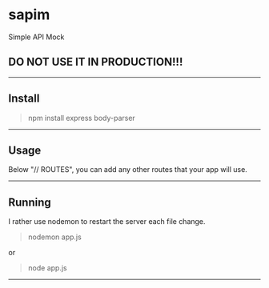 # sapim
Simple API Mock

## DO NOT USE IT IN PRODUCTION!!!

---

## Install

> npm install express body-parser

---


## Usage

Below "// ROUTES", you can add any other routes that your app will use.

---


## Running

I rather use nodemon to restart the server each file change.

> nodemon app.js

or

> node app.js

---
